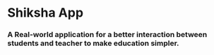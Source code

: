 # Shiksha App

### A Real-world application for a better interaction between students and teacher to make education simpler.
